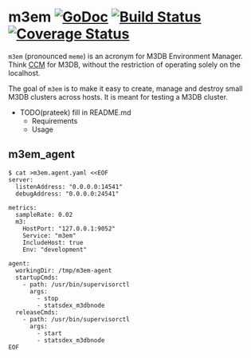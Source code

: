 m3em [![GoDoc][doc-img]][doc] [![Build Status][ci-img]][ci] [![Coverage Status][cov-img]][cov]
==============================================================================================

`m3em` (pronounced `meme`) is an acronym for M3DB Environment Manager. Think [CCM](https://github.com/pcmanus/ccm) for M3DB, without the restriction of operating solely on the localhost.

The goal of `m3em` is to make it easy to create, manage and destroy small M3DB clusters across hosts. It is meant for testing a M3DB cluster.

- TODO(prateek) fill in README.md
  - Requirements
  - Usage

[doc-img]: https://godoc.org/github.com/m3db/m3em?status.svg
[doc]: https://godoc.org/github.com/m3db/m3em
[ci-img]: https://travis-ci.org/m3db/m3em.svg?branch=master
[ci]: https://travis-ci.org/m3db/m3em
[cov-img]: https://coveralls.io/repos/m3db/m3em/badge.svg?branch=master&service=github
[cov]: https://coveralls.io/github/m3db/m3em?branch=master


## m3em_agent

```
$ cat >m3em.agent.yaml <<EOF
server:
  listenAddress: "0.0.0.0:14541"
  debugAddress: "0.0.0.0:24541"

metrics:
  sampleRate: 0.02
  m3:
    HostPort: "127.0.0.1:9052"
    Service: "m3em"
    IncludeHost: true
    Env: "development"

agent:
  workingDir: /tmp/m3em-agent
  startupCmds:
    - path: /usr/bin/supervisorctl
      args:
        - stop
        - statsdex_m3dbnode
  releaseCmds:
    - path: /usr/bin/supervisorctl
      args:
        - start
        - statsdex_m3dbnode
EOF
```